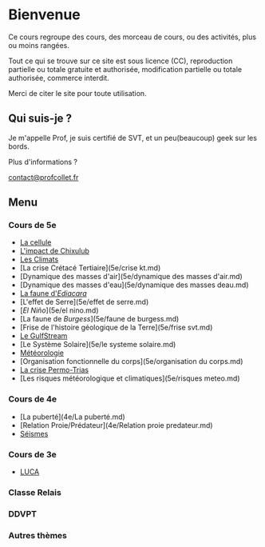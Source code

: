 # Bienvenue

Ce cours regroupe des cours, des morceau de cours, ou des activités, plus ou moins rangées. 

Tout ce qui se trouve sur ce site est sous licence (CC), reproduction partielle ou totale gratuite et authorisée, modification partielle ou totale authorisée, commerce interdit.

Merci de citer le site pour toute utilisation. 

## Qui suis-je ? 



Je m'appelle Prof, je suis certifié de SVT, et un peu(beaucoup) geek sur les bords. 

Plus d'informations ? 

[contact@profcollet.fr](mailto:contact@profcollet.fr)



## Menu

### Cours de 5e

* [La cellule](5e/cellule.md)
* [L'impact de Chixulub](5e/chixulub.md) 
*  [Les Climats](5e/climats.md) 
*  [La crise Crétacé Tertiaire](5e/crise kt.md) 
*  [Dynamique des masses d'air](5e/dynamique des masses d'air.md) 
*  [Dynamique des masses d'eau](5e/dynamique des masses deau.md) 
*  [La faune d'*Ediacara*](5e/ediacara.md) 
*  [L'effet de Serre](5e/effet de serre.md) 
*  [*El Niño*](5e/el nino.md) 
*  [La faune de *Burgess*](5e/faune de burgess.md) 
*  [Frise de l'histoire géologique de la Terre](5e/frise svt.md) 
*  [Le GulfStream](5e/gulfstream.md)  
* [Le Système Solaire](5e/le systeme solaire.md) 
*  [Météorologie](5e/meteorologie.md) 
*  [Organisation fonctionnelle du corps](5e/organisation du corps.md) 
*  [La crise Permo-Trias](5e/permotrias.md) 
*  [Les risques météorologique et climatiques](5e/risques meteo.md) 

### Cours de 4e

* [La puberté](4e/La puberté.md)
* [Relation Proie/Prédateur](4e/Relation proie predateur.md)
* [Séismes](4e/Séismes.md)

### Cours de 3e

* [LUCA](3e/Luca.md)

### Classe Relais



### DDVPT



### Autres thèmes

